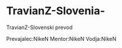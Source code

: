 TravianZ-Slovenia-
==================

TravianZ-Slovenski prevod

Prevajalec:NikeN
Mentor:NikeN
Vodja:NikeN

